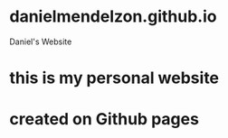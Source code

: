 # danielmendelzon.github.io
Daniel's Website

# this is my personal website
# created on Github pages
